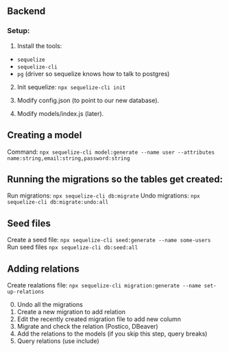 ## Backend

### Setup:

1. Install the tools:

- `sequelize`
- `sequelize-cli`
- `pg` (driver so sequelize knows how to talk to postgres)

2. Init sequelize: `npx sequelize-cli init`

3. Modify config.json (to point to our new database).

4. Modify models/index.js (later).

## Creating a model

Command:
`npx sequelize-cli model:generate --name user --attributes name:string,email:string,password:string`

## Running the migrations so the tables get created:

Run migrations: `npx sequelize-cli db:migrate`
Undo migrations: `npx sequelize-cli db:migrate:undo:all`

## Seed files

Create a seed file: `npx sequelize-cli seed:generate --name some-users`
Run seed files `npx sequelize-cli db:seed:all`

## Adding relations

Create realations file: `npx sequelize-cli migration:generate --name set-up-relations`

0. Undo all the migrations
1. Create a new migration to add relation
2. Edit the recently created migration file to add new column
3. Migrate and check the relation (Postico, DBeaver)
4. Add the relations to the models (if you skip this step, query breaks)
5. Query relations (use include)





















<!-- module.exports = {
  up: async (queryInterface, Sequelize) => {
    await queryInterface.addColumn("todoLists", "userId", {
      type: Sequelize.INTEGER,
      references: {
        model: "users",
        key: "id",
      },
      onUpdate: "CASCADE",
      onDelete: "SET NULL",
    });
  },
  down: async (queryInterface, Sequelize) => {
    await queryInterface.removeColumn("todoLists", "userId");
  },
}; -->
